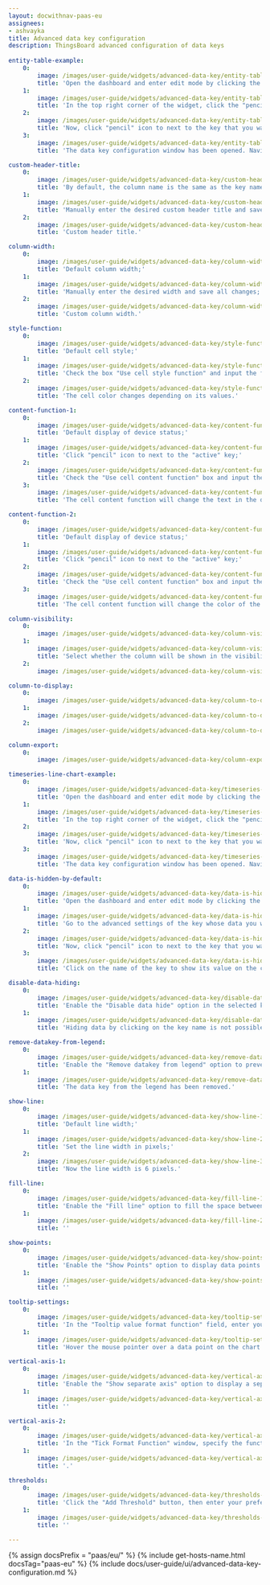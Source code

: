 ```yaml
---
layout: docwithnav-paas-eu
assignees:
- ashvayka
title: Advanced data key configuration
description: ThingsBoard advanced configuration of data keys
  
entity-table-example:
    0:
        image: /images/user-guide/widgets/advanced-data-key/entity-table-example-1-pe.png
        title: 'Open the dashboard and enter edit mode by clicking the button in the top right corner of the screen;'
    1:
        image: /images/user-guide/widgets/advanced-data-key/entity-table-example-2-pe.png
        title: 'In the top right corner of the widget, click the "pencil" icon to open the widget editing window;'
    2:
        image: /images/user-guide/widgets/advanced-data-key/entity-table-example-3-pe.png
        title: 'Now, click "pencil" icon to next to the key that you want to edit;'
    3:
        image: /images/user-guide/widgets/advanced-data-key/entity-table-example-4-pe.png
        title: 'The data key configuration window has been opened. Navigate to the "Advanced" tab to open advanced data key configuration.'

custom-header-title:
    0:
        image: /images/user-guide/widgets/advanced-data-key/custom-header-title-1-pe.png
        title: 'By default, the column name is the same as the key name;'
    1:
        image: /images/user-guide/widgets/advanced-data-key/custom-header-title-3-pe.png
        title: 'Manually enter the desired custom header title and save all changes;'
    2:
        image: /images/user-guide/widgets/advanced-data-key/custom-header-title-4-pe.png
        title: 'Custom header title.'

column-width:
    0:
        image: /images/user-guide/widgets/advanced-data-key/column-width-3-pe.png
        title: 'Default column width;'
    1:
        image: /images/user-guide/widgets/advanced-data-key/column-width-1-pe.png
        title: 'Manually enter the desired width and save all changes;'
    2:
        image: /images/user-guide/widgets/advanced-data-key/column-width-2-pe.png
        title: 'Custom column width.'

style-function:
    0:
        image: /images/user-guide/widgets/advanced-data-key/style-function-3-pe.png
        title: 'Default cell style;'
    1:
        image: /images/user-guide/widgets/advanced-data-key/style-function-1-pe.png
        title: 'Check the box "Use cell style function" and input the function in the "Cell style function" field and save all changes;'
    2:
        image: /images/user-guide/widgets/advanced-data-key/style-function-2-pe.png
        title: 'The cell color changes depending on its values.'

content-function-1:
    0:
        image: /images/user-guide/widgets/advanced-data-key/content-function-1-pe.png
        title: 'Default display of device status;'
    1:
        image: /images/user-guide/widgets/advanced-data-key/content-function-2-pe.png
        title: 'Click "pencil" icon to next to the "active" key;'
    2:
        image: /images/user-guide/widgets/advanced-data-key/content-function-3-pe.png
        title: 'Check the "Use cell content function" box and input the function in the "Cell content function" field and save all changes.'
    3:
        image: /images/user-guide/widgets/advanced-data-key/content-function-4-pe.png
        title: 'The cell content function will change the text in the device name row based on the device&#39;s status.'

content-function-2:
    0:
        image: /images/user-guide/widgets/advanced-data-key/content-function-1-pe.png
        title: 'Default display of device status;'
    1:
        image: /images/user-guide/widgets/advanced-data-key/content-function-2-pe.png
        title: 'Click "pencil" icon to next to the "active" key;'
    2:
        image: /images/user-guide/widgets/advanced-data-key/content-function-5-pe.png
        title: 'Check the "Use cell content function" box and input the function in the "Cell content function" field and save all changes;'
    3:
        image: /images/user-guide/widgets/advanced-data-key/content-function-6-pe.png
        title: 'The cell content function will change the color of the icon in the device name row based on the device&#39;s status.'

column-visibility:
    0:
        image: /images/user-guide/widgets/advanced-data-key/column-visibility-3-pe.png
    1:
        image: /images/user-guide/widgets/advanced-data-key/column-visibility-1-pe.png
        title: 'Select whether the column will be shown in the visibility selection menu so that clients without permissions will not be able to hide it.'
    2:
        image: /images/user-guide/widgets/advanced-data-key/column-visibility-2-pe.png

column-to-display:
    0:
        image: /images/user-guide/widgets/advanced-data-key/column-to-display-1-pe.png
    1:
        image: /images/user-guide/widgets/advanced-data-key/column-to-display-2-pe.png
    2:
        image: /images/user-guide/widgets/advanced-data-key/column-to-display-3-pe.png

column-export:
    0:
        image: /images/user-guide/widgets/advanced-data-key/column-export-1-pe.png

timeseries-line-chart-example:
    0:
        image: /images/user-guide/widgets/advanced-data-key/timeseries-line-chart-example-1-pe.png
        title: 'Open the dashboard and enter edit mode by clicking the button in the top right corner of the screen.;'
    1:
        image: /images/user-guide/widgets/advanced-data-key/timeseries-line-chart-example-2-pe.png
        title: 'In the top right corner of the widget, click the "pencil" icon to open the widget editing window;'
    2:
        image: /images/user-guide/widgets/advanced-data-key/timeseries-line-chart-example-3-pe.png
        title: 'Now, click "pencil" icon to next to the key that you want to edit;'
    3:
        image: /images/user-guide/widgets/advanced-data-key/timeseries-line-chart-example-4-pe.png
        title: 'The data key configuration window has been opened. Navigate to the "Advanced" tab to open advanced data key configuration.'

data-is-hidden-by-default:
    0:
        image: /images/user-guide/widgets/advanced-data-key/data-is-hidden-by-default-1-pe.png
        title: 'Open the dashboard and enter edit mode by clicking the button in the top right corner of the screen.;'
    1:
        image: /images/user-guide/widgets/advanced-data-key/data-is-hidden-by-default-2-pe.png
        title: 'Go to the advanced settings of the key whose data you want to hide on the chart by default, and enable "Data is hidden by default";'
    2:
        image: /images/user-guide/widgets/advanced-data-key/data-is-hidden-by-default-3-pe.png
        title: 'Now, click "pencil" icon to next to the key that you want to edit;'
    3:
        image: /images/user-guide/widgets/advanced-data-key/data-is-hidden-by-default-4-pe.png
        title: 'Click on the name of the key to show its value on the chart again.'

disable-data-hiding:
    0:
        image: /images/user-guide/widgets/advanced-data-key/disable-data-hiding-1-pe.png
        title: 'Enable the "Disable data hide" option in the selected key so that you and your users cannot hide the data on the chart by clicking on the key name;'
    1:
        image: /images/user-guide/widgets/advanced-data-key/disable-data-hiding-2-pe.png
        title: 'Hiding data by clicking on the key name is not possible.'

remove-datakey-from-legend:
    0:
        image: /images/user-guide/widgets/advanced-data-key/remove-datakey-from-legend-1-pe.png
        title: 'Enable the "Remove datakey from legend" option to prevent the selected key from being displayed in the legend;'
    1:
        image: /images/user-guide/widgets/advanced-data-key/remove-datakey-from-legend-2-pe.png
        title: 'The data key from the legend has been removed.'

show-line:
    0:
        image: /images/user-guide/widgets/advanced-data-key/show-line-1-pe.png
        title: 'Default line width;'
    1:
        image: /images/user-guide/widgets/advanced-data-key/show-line-2-pe.png
        title: 'Set the line width in pixels;'
    2:
        image: /images/user-guide/widgets/advanced-data-key/show-line-3-pe.png
        title: 'Now the line width is 6 pixels.'

fill-line:
    0:
        image: /images/user-guide/widgets/advanced-data-key/fill-line-1-pe.png
        title: 'Enable the "Fill line" option to fill the space between the line and the bottom border of the chart. You can also specify the opacity of the fill in the range of 0 to 1.'
    1:
        image: /images/user-guide/widgets/advanced-data-key/fill-line-2-pe.png
        title: ''

show-points:
    0:
        image: /images/user-guide/widgets/advanced-data-key/show-points-1-pe.png
        title: 'Enable the "Show Points" option to display data points on the chart. Specify the line width of points (px), radius of points (px), and point shape of the points.'
    1:
        image: /images/user-guide/widgets/advanced-data-key/show-points-2-pe.png
        title: ''

tooltip-settings:
    0:
        image: /images/user-guide/widgets/advanced-data-key/tooltip-settings-1-pe.png
        title: 'In the "Tooltip value format function" field, enter your tooltip function;'
    1:
        image: /images/user-guide/widgets/advanced-data-key/tooltip-settings-2-pe.png
        title: 'Hover the mouse pointer over a data point on the chart to see the customized tooltip content.'

vertical-axis-1:
    0:
        image: /images/user-guide/widgets/advanced-data-key/vertical-axis-1-pe.png
        title: 'Enable the "Show separate axis" option to display a separate axis for this data key. For this axis, you can set your own title, minimum and maximum values of the scale, specify the number of decimal places, and the step size between ticks on the vertical axis.'
    1:
        image: /images/user-guide/widgets/advanced-data-key/vertical-axis-2-pe.png
        title: ''

vertical-axis-2:
    0:
        image: /images/user-guide/widgets/advanced-data-key/vertical-axis-3-pe.png
        title: 'In the "Tick Format Function" window, specify the function that will format the value to be displayed as Y axis tick.'
    1:
        image: /images/user-guide/widgets/advanced-data-key/vertical-axis-4-pe.png
        title: '.'

thresholds:
    0:
        image: /images/user-guide/widgets/advanced-data-key/thresholds-1-pe.png
        title: 'Click the "Add Threshold" button, then enter your preferred threshold value and set the color and line width.'
    1:
        image: /images/user-guide/widgets/advanced-data-key/thresholds-2-pe.png
        title: ''

---
```


{% assign docsPrefix = "paas/eu/" %}
{% include get-hosts-name.html docsTag="paas-eu" %}
{% include docs/user-guide/ui/advanced-data-key-configuration.md %}